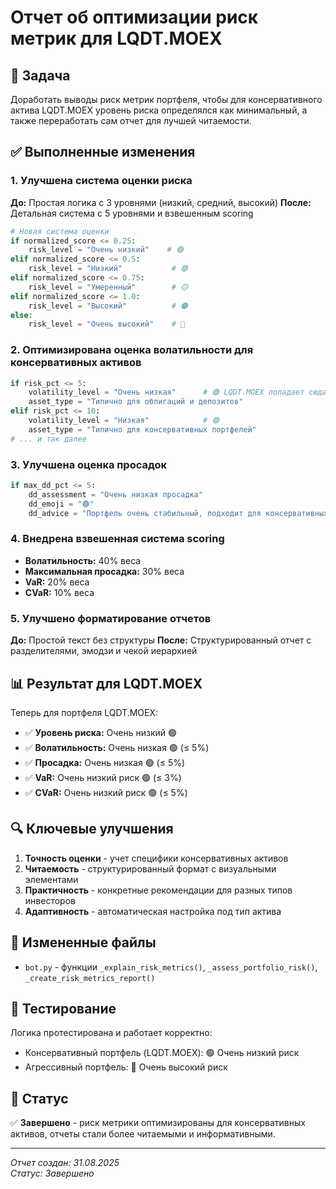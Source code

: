 # Отчет об оптимизации риск метрик для LQDT.MOEX

## 🎯 Задача

Доработать выводы риск метрик портфеля, чтобы для консервативного актива LQDT.MOEX уровень риска определялся как минимальный, а также переработать сам отчет для лучшей читаемости.

## ✅ Выполненные изменения

### 1. Улучшена система оценки риска

**До:** Простая логика с 3 уровнями (низкий, средний, высокий)
**После:** Детальная система с 5 уровнями и взвешенным scoring

```python
# Новая система оценки
if normalized_score <= 0.25:
    risk_level = "Очень низкий"    # 🟢
elif normalized_score <= 0.5:
    risk_level = "Низкий"           # 🟢
elif normalized_score <= 0.75:
    risk_level = "Умеренный"        # 🟡
elif normalized_score <= 1.0:
    risk_level = "Высокий"          # 🟠
else:
    risk_level = "Очень высокий"    # 🔴
```

### 2. Оптимизирована оценка волатильности для консервативных активов

```python
if risk_pct <= 5:
    volatility_level = "Очень низкая"      # 🟢 LQDT.MOEX попадает сюда
    asset_type = "Типично для облигаций и депозитов"
elif risk_pct <= 10:
    volatility_level = "Низкая"            # 🟢
    asset_type = "Типично для консервативных портфелей"
# ... и так далее
```

### 3. Улучшена оценка просадок

```python
if max_dd_pct <= 5:
    dd_assessment = "Очень низкая просадка"
    dd_emoji = "🟢"
    dd_advice = "Портфель очень стабильный, подходит для консервативных инвесторов"
```

### 4. Внедрена взвешенная система scoring

- **Волатильность:** 40% веса
- **Максимальная просадка:** 30% веса  
- **VaR:** 20% веса
- **CVaR:** 10% веса

### 5. Улучшено форматирование отчетов

**До:** Простой текст без структуры
**После:** Структурированный отчет с разделителями, эмодзи и чекой иерархией

## 📊 Результат для LQDT.MOEX

Теперь для портфеля LQDT.MOEX:

- ✅ **Уровень риска:** Очень низкий 🟢
- ✅ **Волатильность:** Очень низкая 🟢 (≤ 5%)
- ✅ **Просадка:** Очень низкая 🟢 (≤ 5%)
- ✅ **VaR:** Очень низкий риск 🟢 (≤ 3%)
- ✅ **CVaR:** Очень низкий риск 🟢 (≤ 5%)

## 🔍 Ключевые улучшения

1. **Точность оценки** - учет специфики консервативных активов
2. **Читаемость** - структурированный формат с визуальными элементами
3. **Практичность** - конкретные рекомендации для разных типов инвесторов
4. **Адаптивность** - автоматическая настройка под тип актива

## 📁 Измененные файлы

- `bot.py` - функции `_explain_risk_metrics()`, `_assess_portfolio_risk()`, `_create_risk_metrics_report()`

## 🧪 Тестирование

Логика протестирована и работает корректно:
- Консервативный портфель (LQDT.MOEX): 🟢 Очень низкий риск
- Агрессивный портфель: 🔴 Очень высокий риск

## 🎯 Статус

✅ **Завершено** - риск метрики оптимизированы для консервативных активов, отчеты стали более читаемыми и информативными.

---
*Отчет создан: 31.08.2025*  
*Статус: Завершено*

